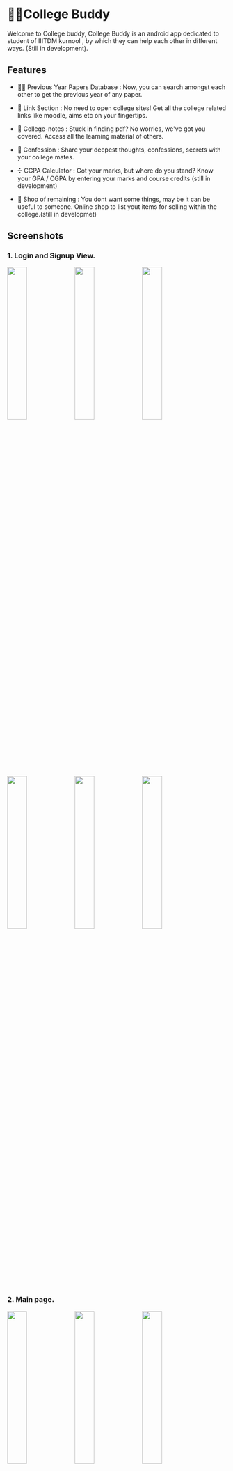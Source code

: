 # 🧑‍🎓College Buddy



Welcome to College buddy, College Buddy is an android app dedicated to student of IIITDM kurnool , by which they can help each other in different ways.
(Still in development).

## Features

- 👨‍🏫 Previous Year Papers Database : Now, you can search amongst each other to get the previous year of any paper. 

- 🔔 Link Section : No need to open college sites! Get all the college related links like moodle, aims etc on your fingertips.

- 📖 College-notes : Stuck in finding pdf? No worries, we've got you covered. Access all the learning material of others.

- 🤫 Confession : Share your deepest thoughts, confessions, secrets with your college mates.

- ➗ CGPA Calculator : Got your marks, but where do you stand? Know your GPA / CGPA by entering your marks and course credits (still in development)

- 🥳 Shop of remaining : You dont want some things, may be it can be useful to someone. Online shop to list yout items for selling within the college.(still in developmet)


## Screenshots

### 1. Login and Signup View.
<img src="https://github.com/Chirag-kumar-singh/College_buddy/assets/127758120/656f3cdc-4bb6-4d18-8193-8e126c7cb082" width="30%"></img> 
<img src="https://github.com/Chirag-kumar-singh/College_buddy/assets/127758120/d074aa58-418f-4bdb-8194-e9ec49f44547" width="30%"></img> 
<img src="https://github.com/Chirag-kumar-singh/College_buddy/assets/127758120/2e301273-eb04-49e7-8355-8a46b870b717" width="30%"></img> 
<img src="https://github.com/Chirag-kumar-singh/College_buddy/assets/127758120/83aa0dfa-f985-4aca-a48c-e2a2ad3f69bc" width="30%"></img> 
<img src="https://github.com/Chirag-kumar-singh/College_buddy/assets/127758120/cfaa256d-1ed4-4fbc-a71c-773de5a048f2" width="30%"></img> 
<img src="https://github.com/Chirag-kumar-singh/College_buddy/assets/127758120/4f6031be-9004-495f-8658-3d87f30cb6d8" width="30%"></img> 

### 2. Main page.
<img src="https://github.com/Chirag-kumar-singh/College_buddy/assets/127758120/95f2b1c8-f02c-4efd-b2e1-ba91caa5da45" width="30%"></img> 
<img src="https://github.com/Chirag-kumar-singh/College_buddy/assets/127758120/77f50ac8-2c00-46c7-a3f4-f001ad425468" width="30%"></img> 
<img src="https://github.com/Chirag-kumar-singh/College_buddy/assets/127758120/9af42324-d569-4297-8bdc-a754b12e6513" width="30%"></img> 

### 3. Exam Paper Upload and View.
<img src="https://github.com/Chirag-kumar-singh/College_buddy/assets/127758120/9652b23a-5b17-4588-8ce7-a08cdee633a4" width="30%"></img> 
<img src="https://github.com/Chirag-kumar-singh/College_buddy/assets/127758120/a1e766ae-3da9-4c6d-a435-430f2fff5cc3" width="30%"></img> 
<img src="https://github.com/Chirag-kumar-singh/College_buddy/assets/127758120/9859b1cb-8f3e-4978-bfc2-05e58a5be4f8" width="30%"></img> 
<img src="https://github.com/Chirag-kumar-singh/College_buddy/assets/127758120/c61983b8-8485-4198-bbe1-9dd304f8cdfb" width="30%"></img> 

### 4. Notes Upload and View.
same as Exam paper upload and view.

### 5. Links.
<img src="https://github.com/Chirag-kumar-singh/College_buddy/assets/127758120/2c20473f-a505-413e-982e-f60b10911494" width="30%"></img> 
<img src="https://github.com/Chirag-kumar-singh/College_buddy/assets/127758120/0cb6a231-b2ff-4bc0-b718-a05cfb36f041" width="30%"></img> 

### 6. Confessions and Secrets.
<img src="https://github.com/Chirag-kumar-singh/College_buddy/assets/127758120/1224df48-25c9-42aa-a3d7-53f43a2f22bc" width="30%"></img> 
<img src="https://github.com/Chirag-kumar-singh/College_buddy/assets/127758120/7839e8df-010d-45d9-8ea2-dceb69004a1f" width="30%"></img> 

## 6. Libraries used :

 - [Firebase Database](https://github.com/firebase/firebase-android-sdk)
 - [Firebase Authentication](https://github.com/firebase/firebase-android-sdk)
 - [Firebase Messaging](https://github.com/firebase/firebase-android-sdk)
 - [Circle Image View](https://github.com/hdodenhof/CircleImageView)
 - [Android-pdf-Viewer](https://github.com/barteksc/AndroidPdfViewer)
 
 ## General Queries

### 🔒 Found bugs? 

We're glad that you've tried exploring the application with a technical approach. The application is currently in a testing phase, if you found bugs, raise an issue. Furthermore, if you can solve the issue and contribute in this project raise a pull-request!
Note: This is an open-source project, drop in a mail or a PR to contribute in this repository.

